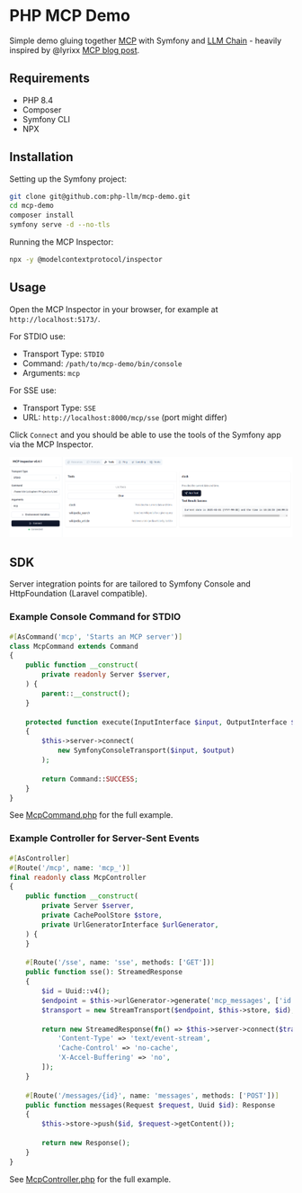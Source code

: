 # PHP MCP Demo

Simple demo gluing together [MCP](https://modelcontextprotocol.io/) with Symfony and [LLM Chain](https://github.com/php-llm/llm-chain) - heavily inspired by @lyrixx [MCP blog post](https://jolicode.com/blog/mcp-the-open-protocol-that-turns-llm-chatbots-into-intelligent-agents).

## Requirements

* PHP 8.4
* Composer
* Symfony CLI
* NPX

## Installation

Setting up the Symfony project:

```bash
git clone git@github.com:php-llm/mcp-demo.git
cd mcp-demo
composer install
symfony serve -d --no-tls
```

Running the MCP Inspector:

```bash
npx -y @modelcontextprotocol/inspector
```

## Usage

Open the MCP Inspector in your browser, for example at `http://localhost:5173/`.

For STDIO use:
* Transport Type: `STDIO`
* Command: `/path/to/mcp-demo/bin/console`
* Arguments: `mcp`

For SSE use:
* Transport Type: `SSE`
* URL: `http://localhost:8000/mcp/sse` (port might differ)

Click `Connect` and you should be able to use the tools of the Symfony app via the MCP Inspector.

![demo.png](demo.png)

## SDK

Server integration points for are tailored to Symfony Console and HttpFoundation (Laravel compatible).

### Example Console Command for STDIO

```php
#[AsCommand('mcp', 'Starts an MCP server')]
class McpCommand extends Command
{
    public function __construct(
        private readonly Server $server,
    ) {
        parent::__construct();
    }

    protected function execute(InputInterface $input, OutputInterface $output): int
    {
        $this->server->connect(
            new SymfonyConsoleTransport($input, $output)
        );

        return Command::SUCCESS;
    }
}
```
See [McpCommand.php](src/Command/McpCommand.php) for the full example.

### Example Controller for Server-Sent Events

```php
#[AsController]
#[Route('/mcp', name: 'mcp_')]
final readonly class McpController
{
    public function __construct(
        private Server $server,
        private CachePoolStore $store,
        private UrlGeneratorInterface $urlGenerator,
    ) {
    }

    #[Route('/sse', name: 'sse', methods: ['GET'])]
    public function sse(): StreamedResponse
    {
        $id = Uuid::v4();
        $endpoint = $this->urlGenerator->generate('mcp_messages', ['id' => $id], UrlGeneratorInterface::ABSOLUTE_URL);
        $transport = new StreamTransport($endpoint, $this->store, $id);

        return new StreamedResponse(fn() => $this->server->connect($transport), headers: [
            'Content-Type' => 'text/event-stream',
            'Cache-Control' => 'no-cache',
            'X-Accel-Buffering' => 'no',
        ]);
    }

    #[Route('/messages/{id}', name: 'messages', methods: ['POST'])]
    public function messages(Request $request, Uuid $id): Response
    {
        $this->store->push($id, $request->getContent());

        return new Response();
    }
}
```
See [McpController.php](src/Controller/McpController.php) for the full example.
